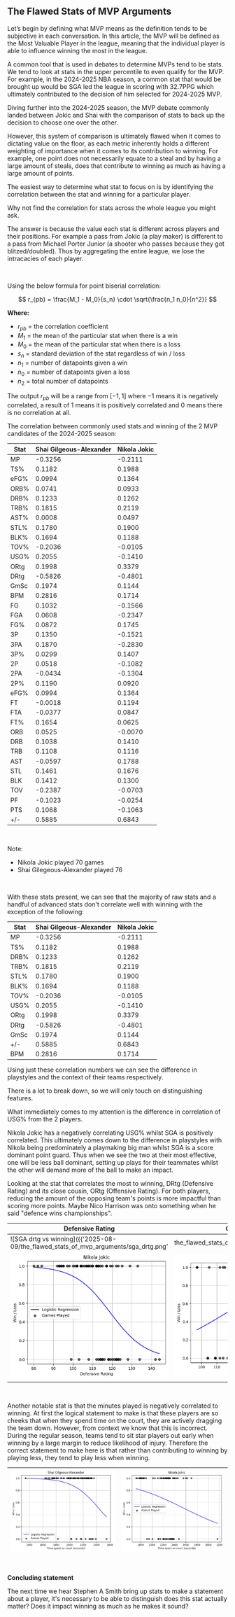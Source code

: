 ## The Flawed Stats of MVP Arguments


Let’s begin by defining what MVP means as the definition tends to be subjective in each conversation. In this article, the MVP will be defined as the Most Valuable Player in the league, meaning that the individual player is able to influence winning the most in the league.

A common tool that is used in debates to determine MVPs tend to be stats. We tend to look at stats in the upper percentile to even qualify for the MVP. For example, in the 2024-2025 NBA season, a common stat that would be brought up would be SGA led the league in scoring with 32.7PPG which ultimately contributed to the decision of him selected for 2024-2025 MVP.

Diving further into the 2024-2025 season, the MVP debate commonly landed between Jokic and Shai with the comparison of stats to back up the decision to choose one over the other. 

However, this system of comparison is ultimately flawed when it comes to dictating value on the floor, as each metric inherently holds a different weighting of importance when it comes to its contribution to winning. For example, one point does not necessarily equate to a steal and by having a large amount of steals, does that contribute to winning as much as having a large amount of points.

The easiest way to determine what stat to focus on is by identifying the correlation between the stat and winning for a particular player.

Why not find the correlation for stats across the whole league you might ask. 

The answer is because the value each stat is different across players and their positions. For example a pass from Jokic (a play maker) is different to a pass from Michael Porter Junior (a shooter who passes because they got blitzed/doubled). Thus by aggregating the entire league, we lose the intracacies of each player.

<br>

Using the below formula for point biserial correlation:

$$
r_{pb} = \frac{M_1 - M_0}{s_n} \cdot \sqrt{\frac{n_1 n_0}{n^2}}
$$

**Where:**

- $r_{pb}$ = the correlation coefficient  
- $M_1$ = the mean of the particular stat when there is a win  
- $M_0$ = the mean of the particular stat when there is a loss  
- $s_n$ = standard deviation of the stat regardless of win / loss  
- $n_1$ = number of datapoints given a win  
- $n_0$ = number of datapoints given a loss  
- $n_2$ = total number of datapoints 

The output $r_{pb}$ will be a range from $[-1, 1]$ where $-1$ means it is negatively correlated, a result of $1$ means it is positively correlated and $0$ means there is no correlation at all.
<br>

The correlation between commonly used stats and winning of the 2 MVP candidates of the 2024-2025 season:

| Stat  | Shai Gilgeous-Alexander | Nikola Jokic |
|-------|-------------------------|--------------|
| MP    | -0.3256                  | -0.2111      |
| TS%   | 0.1182                   | 0.1988       |
| eFG%  | 0.0994                   | 0.1364       |
| ORB%  | 0.0741                   | 0.0933       |
| DRB%  | 0.1233                   | 0.1262       |
| TRB%  | 0.1815                   | 0.2119       |
| AST%  | 0.0008                   | 0.0497       |
| STL%  | 0.1780                   | 0.1900       |
| BLK%  | 0.1694                   | 0.1188       |
| TOV%  | -0.2036                  | -0.0105      |
| USG%  | 0.2055                   | -0.1410      |
| ORtg  | 0.1998                   | 0.3379       |
| DRtg  | -0.5826                  | -0.4801      |
| GmSc  | 0.1974                   | 0.1144       |
| BPM   | 0.2816                   | 0.1714       |
| FG    | 0.1032                   | -0.1566      |
| FGA   | 0.0608                   | -0.2347      |
| FG%   | 0.0872                   | 0.1745       |
| 3P    | 0.1350                   | -0.1521      |
| 3PA   | 0.1870                   | -0.2830      |
| 3P%   | 0.0299                   | 0.1407       |
| 2P    | 0.0518                   | -0.1082      |
| 2PA   | -0.0434                  | -0.1304      |
| 2P%   | 0.1190                   | 0.0920       |
| eFG%  | 0.0994                   | 0.1364       |
| FT    | -0.0018                  | 0.1194       |
| FTA   | -0.0377                  | 0.0847       |
| FT%   | 0.1654                   | 0.0625       |
| ORB   | 0.0525                   | -0.0070      |
| DRB   | 0.1038                   | 0.1410       |
| TRB   | 0.1108                   | 0.1116       |
| AST   | -0.0597                  | 0.1788       |
| STL   | 0.1461                   | 0.1676       |
| BLK   | 0.1412                   | 0.1300       |
| TOV   | -0.2387                  | -0.0703      |
| PF    | -0.1023                  | -0.0254      |
| PTS   | 0.1068                   | -0.1063      |
| +/-   | 0.5885                   | 0.6843       |


<br>

Note:
- Nikola Jokic played 70 games
- Shai Gilegeous-Alexander played 76

<br>

With these stats present, we can see that the majority of raw stats and a handful of advanced stats don't correlate well with winning with the exception of the following:

| Stat  | Shai Gilgeous-Alexander | Nikola Jokic |
|-------|-------------------------|--------------|
| MP    | -0.3256                  | -0.2111      |
| TS%   | 0.1182                   | 0.1988       |
| DRB%  | 0.1233                   | 0.1262       |
| TRB%  | 0.1815                   | 0.2119       |
| STL%  | 0.1780                   | 0.1900       |
| BLK%  | 0.1694                   | 0.1188       |
| TOV%  | -0.2036                  | -0.0105      |
| USG%  | 0.2055                   | -0.1410      |
| ORtg  | 0.1998                   | 0.3379       |
| DRtg  | -0.5826                  | -0.4801      |
| GmSc  | 0.1974                   | 0.1144       |
| +/-   | 0.5885                   | 0.6843       |
| BPM   | 0.2816                   | 0.1714       |

Using just these correlation numbers we can see the difference in playstyles and the context of their teams respectively.

There is a lot to break down, so we will only touch on distinguishing features.

What immediately comes to my attention is the difference in correlation of USG% from the 2 players.

Nikola Jokic has a negatively correlating USG% whilst SGA is positively correlated. This ultimately comes down to the difference in playstyles with Nikola being predominately a playmaking big man whilst SGA is a score dominant point guard. Thus when we see the two at their most effective, one will be less ball dominant, setting up plays for their teammates whilst the other will demand more of the ball to make an impact.

Looking at the stat that correlates the most to winning, DRtg (Defensive Rating) and its close cousin, ORtg (Offensive Rating). For both players, reducing the amount of the opposing team's points is more impactful than scoring more points. Maybe Nico Harrison was onto something when he said "defence wins championships".

| Defensive Rating | Offensive Rating |
|---------|---------|
| ![SGA drtg vs winning]({{'2025-08-09/the_flawed_stats_of_mvp_arguments/sga_drtg.png' | the_flawed_stats_of_mvp_arguments/sga_drtg.png}}) | ![SGA ortg vs winning](graphs/the_flawed_stats_of_mvp_arguments/sga_ortg.png) |
| ![Jokiv drtg vs winning](graphs/the_flawed_stats_of_mvp_arguments/nikola_jokic_drtg.png) | ![Jokic minutes vs winning](graphs/the_flawed_stats_of_mvp_arguments/jokic_ortg.png) |

<br>

Another notable stat is that the minutes played is negatively correlated to winning. At first the logical statement to make is that these players are so cheeks that when they spend time on the court, they are actively dragging the team down. However, from context we know that this is incorrect. During the regular season, teams tend to sit star players out early when winning by a large margin to reduce likelihood of injury. Therefore the correct statement to make here is that rather than contributing to winning by playing less, they tend to play less when winning.


| ![SGA minutes vs winning](graphs/the_flawed_stats_of_mvp_arguments/sga_minutes.png) | ![Jokic minutes vs winning](graphs/the_flawed_stats_of_mvp_arguments/jokic_minutes.png) |
|---------|---------|

<br>

**Concluding statement**

The next time we hear Stephen A Smith bring up stats to make a statement about a player, it's necessary to be able to distinguish does this stat actually matter? Does it impact winning as much as he makes it sound?